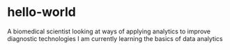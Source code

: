 # hello-world
A biomedical scientist looking at ways of applying analytics to improve diagnostic technologies
I am currently learning the basics of data analytics
